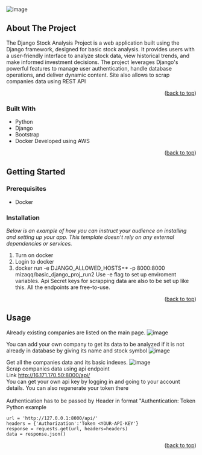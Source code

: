 ![image](https://github.com/mizaqq/Basic_stock_analysis/assets/59586131/313a6eab-2ca2-47b6-b236-d1e06ef160a4)<a name="readme-top"></a>

<!-- ABOUT THE PROJECT -->
## About The Project

The Django Stock Analysis Project is a web application built using the Django framework, designed for basic stock analysis. 
It provides users with a user-friendly interface to analyze stock data, view historical trends, and make informed investment decisions.
The project leverages Django's powerful features to manage user authentication, handle database operations, and deliver dynamic content.
Site also allows to scrap companies data using REST API
<p align="right">(<a href="#readme-top">back to top</a>)</p>



### Built With

* Python
* Django
* Bootstrap
* Docker
Developed using AWS

<p align="right">(<a href="#readme-top">back to top</a>)</p>



<!-- GETTING STARTED -->
## Getting Started
### Prerequisites

* Docker 

### Installation

_Below is an example of how you can instruct your audience on installing and setting up your app. This template doesn't rely on any external dependencies or services._

1. Turn on docker
2. Login to docker
3. docker run -e DJANGO_ALLOWED_HOSTS=* -p 8000:8000 mizaqq/basic_django_proj_run2
Use -e flag to set up enviroment variables. Api Secret keys for scrapping data are also to be set up like this. All the endpoints are free-to-use.

<p align="right">(<a href="#readme-top">back to top</a>)</p>



<!-- USAGE EXAMPLES -->
## Usage

Already existing companies are listed on the main page.
![image](https://github.com/mizaqq/Basic_stock_analysis/assets/59586131/6151dda6-15d5-4e1f-8b8b-eb7fd5ca0920)

You can add your own company to get its data to be analyzed if it is not already in database by giving its name and stock symbol
![image](https://github.com/mizaqq/Basic_stock_analysis/assets/59586131/6e1322ff-b6ec-421f-9083-8802f607de2d)

Get all the companies data and its basic indexes.
![image](https://github.com/mizaqq/Basic_stock_analysis/assets/59586131/f0c57c11-7dea-4233-bd63-1c21c02ca2d5)
<br>
Scrap companies data using api endpoint <br>
Link http://16.171.170.50:8000/api/<br>
You can get your own api key by logging in and going to your account details. You can also regenerate your token there
<br><br>
Authentication has to be passed by Header in format "Authentication: Token <YOUR-API-KEY>
<br>
Python example
```
url = 'http://127.0.0.1:8000/api/'
headers = {'Authorization':'Token <YOUR-API-KEY'}
response = requests.get(url, headers=headers)
data = response.json()
```

<p align="right">(<a href="#readme-top">back to top</a>)</p>




